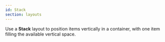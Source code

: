 ```yaml
---
id: Stack
section: layouts
---
```

Use a **Stack** layout to position items vertically in a container, with one item filling the available vertical space.
